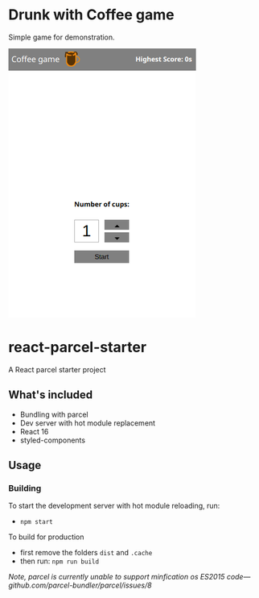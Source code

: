 # Drunk with Coffee game

Simple game for demonstration.

![game demo](./src/assets/coffee_game.gif)

# react-parcel-starter

A React parcel starter project

## What's included

- Bundling with parcel
- Dev server with hot module replacement
- React 16
- styled-components

## Usage

### Building

To start the development server with hot module reloading, run:

- `npm start`

To build for production

- first remove the folders `dist` and `.cache`
- then run: `npm run build`

_Note, parcel is currently unable to support minfication os ES2015 code—github.com/parcel-bundler/parcel/issues/8_
